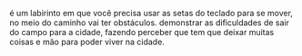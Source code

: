é um labirinto em que você precisa usar as setas do teclado para se mover, no meio do caminho vai ter obstáculos.
demonstrar as dificuldades de sair do campo para a cidade, fazendo perceber que tem que deixar muitas coisas e mão para poder viver na cidade.
